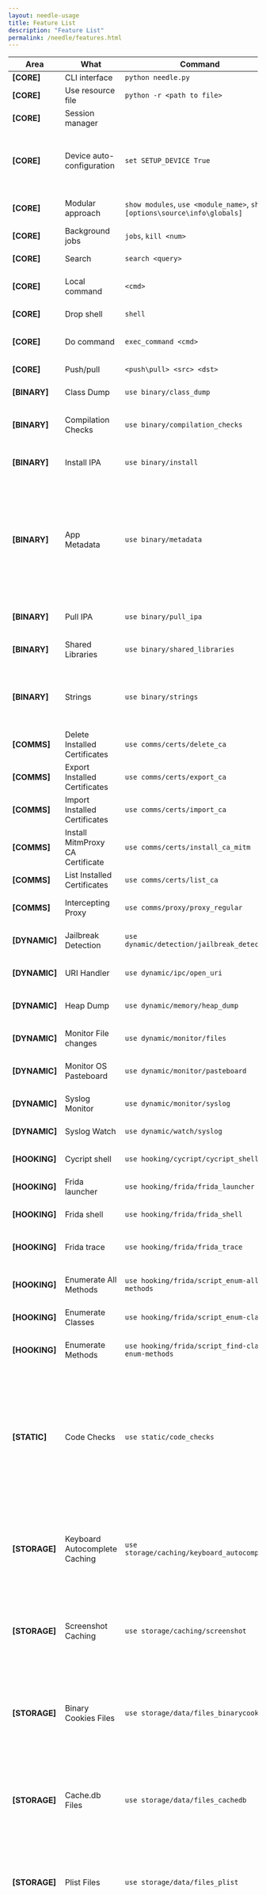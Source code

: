 ```yaml
---
layout: needle-usage
title: Feature List
description: "Feature List"
permalink: /needle/features.html
---
```



Area           	| What       		| Command                                   | Description    | Demo
------------- 	| -------------		| -------------                             | -------------  | -------------
**[CORE]**	| CLI interface		| `python needle.py`                        |                |
**[CORE]**      | Use resource file           | `python -r <path to file>`                | Executes commands from a resource file |
**[CORE]**	| Session manager 	|                                           | SSH, USB over SSH |
**[CORE]**      | Device auto-configuration |  `set SETUP_DEVICE True`       | On launch, Needle checks if all the tools needed are already on the device, otherwise it will install them |
**[CORE]**	| Modular approach 	| `show modules`, `use <module_name>`, `show [options\source\info\globals]` | Show details of a particular module, once selected |
**[CORE]**      | Background jobs       | `jobs`, `kill <num>`                      | List running jobs and kill them |
**[CORE]**	| Search         	| `search <query>`                          | Search available modules |
**[CORE]**      | Local command         | `<cmd>`                                   | Execute a command on the local workstation |
**[CORE]**	| Drop shell		| `shell`                         	        | Drop a shell on the remote device |
**[CORE]**	| Do command		| `exec_command <cmd>`                      | Execute a single command on the remote device |
**[CORE]**	| Push/pull		| `<push\pull> <src> <dst>`                 | Push/pull files on the device |
**[BINARY]** | Class Dump | `use binary/class_dump` |  Dump the class interfaces |
**[BINARY]**	| Compilation Checks	| `use binary/compilation_checks`           | Check for protections (PIE, ARC, stack canaries, binary encryption) |
**[BINARY]**    | Install IPA                   | `use binary/install`                      | Automatically upload and install an IPA on the device |
**[BINARY]**	| App Metadata 				| `use binary/metadata`                     | Display the app's metadata (UUID, app name/version, bundle name/id, bundle/data/binary directory, binary path/name, entitlements, url handlers, architectures, platform/sdk/os version) |
**[BINARY]** | Pull IPA | `use binary/pull_ipa` | Decrypt and pull the application's IPA from the device |
**[BINARY]**    | Shared Libraries          | `use binary/shared_libraries`             | List the shared libraries used by the application | 
**[BINARY]**    | Strings                   | `use binary/strings`                      | Find strings in the (decrypted) application binary, then try to extract URIs and ViewControllers |
**[COMMS]** | Delete Installed Certificates | `use comms/certs/delete_ca` | Delete one (or more) certificates installed on device |
**[COMMS]** | Export Installed Certificates | `use comms/certs/export_ca` | Export one (or more) certificates installed on device |
**[COMMS]** | Import Installed Certificates | `use comms/certs/import_ca` | Import a certificate from a file in PEM format |
**[COMMS]** | Install MitmProxy CA Certificate | `use comms/certs/install_ca_mitm` | Install the CA Certificate of MitmProxy on the device |
**[COMMS]** | List Installed Certificates | `use comms/certs/list_ca` | List the certificates installed on device |
**[COMMS]** | Intercepting Proxy | `use comms/proxy/proxy_regular` | Intercept the traffic generated by the device |
**[DYNAMIC]** | Jailbreak Detection | `use dynamic/detection/jailbreak_detection` | Verify that the app cannot be run on a jailbroken device |
**[DYNAMIC]**   | URI Handler               | `use dynamic/ipc/open_uri`                | Test IPC attacks by launching URI Handlers |
**[DYNAMIC]** | Heap Dump | `use dynamic/memory/heap_dump` | Dump memory regions of the app and look for strings |
**[DYNAMIC]** | Monitor File changes  | `use dynamic/monitor/files`  | Monitor the app data folder and keep track of modified files |
**[DYNAMIC]**   | Monitor OS Pasteboard     | `use dynamic/monitor/pasteboard`          | Monitor the OS Pasteboard and dump its content |
**[DYNAMIC]**   | Syslog Monitor            | `use dynamic/monitor/syslog`   | Monitor the syslog in background and dump its content |
**[DYNAMIC]**   | Syslog Watch              | `use dynamic/watch/syslog`         | Watch the syslog in realtime |
**[HOOKING]**   | Cycript shell             | `use hooking/cycript/cycript_shell`       | Spawn a Cycript shell attached to the target app |
**[HOOKING]**   | Frida launcher               | `use hooking/frida/frida_launcher`           | Run Frida scripts (JS payloads) |
**[HOOKING]**   | Frida shell               | `use hooking/frida/frida_shell`           | Spawn a Frida shell attached to the target app |
**[HOOKING]**   | Frida trace               | `use hooking/frida/frida_trace`           | Trace the specified functions using frida-trace |
**[HOOKING]** | Enumerate All Methods | `use hooking/frida/script_enum-all-methods` | Enumerate all methods from all classes in the application |
**[HOOKING]** | Enumerate Classes | `use hooking/frida/script_enum-classes` | Enumerate available classes |
**[HOOKING]** | Enumerate Methods | `use hooking/frida/script_find-class-enum-methods` | Find the target class specified and enumerate its methods |
**[STATIC]**	| Code Checks				| `use static/code_checks`                  | Static analysis of the apps's source code. Aims to find usage of potentially insecure functions. Can be applied to a whole folder or, if SECONDARY_FOLDER is specified, only to the diffs computed among the 2 versions of the same codebase.  |
**[STORAGE]**   | Keyboard Autocomplete Caching | `use storage/caching/keyboard_autocomplete` | Dump the content of the keyboard's autocomplete databases in order to help identify if sensitive information input into the application could be cached |
**[STORAGE]**   | Screenshot Caching        | `use storage/caching/screenshot`          | Test if a screenshot of the application's main window is cached when the application's process is moved to the background |
**[STORAGE]**   | Binary Cookies Files      | `use storage/data/files_binarycookies`    | List Binary Cookies files contained in the app folders, alongside with their Data Protection Class. Plus, offers the chance to pull and inspect them with _BinaryCookieReader_ |
**[STORAGE]**   | Cache.db Files            | `use storage/data/files_cachedb`          | List Cache.db files contained in the app folders, alongside with their Data Protection Class. Plus, offers the chance to pull and inspect them with _SQLite3_ |
**[STORAGE]**   | Plist Files               | `use storage/data/files_plist`            | List plist files contained in the app folders, alongside with their Data Protection Class. Plus, offers the chance to inspect them with _Plutil_ |
**[STORAGE]**   | SQL Files                 | `use storage/data/files_sql`              | List SQL files contained in the app folders, alongside with their Data Protection Class. Plus, offers the chance to pull and inspect them with _SQLite3_ |
**[STORAGE]**   | Dump Keychain             | `use storage/data/keychain_dump`          | Dump the keychain |
**[VARIOUS]** | List Installed Applications | `use various/list_apps` | Provide a list of the bundle IDs of all the apps installed on the device |
**[VARIOUS]** | Clean Storage | `use various/clean_storage` |  Clean device storage from leftovers artefacts of other tools (e.g., Frida) |